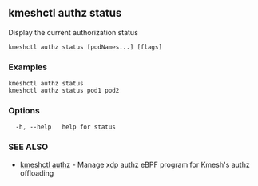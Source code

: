## kmeshctl authz status

Display the current authorization status

```
kmeshctl authz status [podNames...] [flags]
```

### Examples

```
kmeshctl authz status
kmeshctl authz status pod1 pod2
```

### Options

```
  -h, --help   help for status
```

### SEE ALSO

* [kmeshctl authz](kmeshctl_authz.md)	 - Manage xdp authz eBPF program for Kmesh's authz offloading

